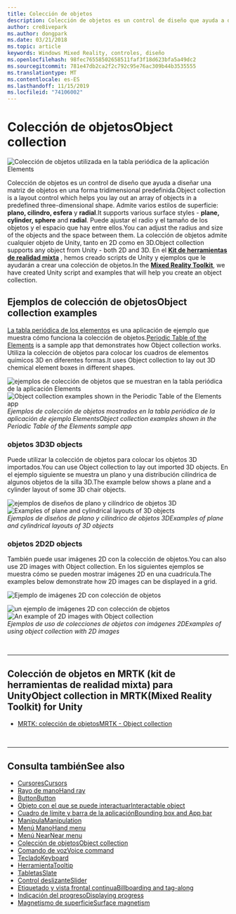 ```yaml
---
title: Colección de objetos
description: Colección de objetos es un control de diseño que ayuda a diseñar una matriz de objetos en una forma tridimensional predefinida.
author: cre8ivepark
ms.author: dongpark
ms.date: 03/21/2018
ms.topic: article
keywords: Windows Mixed Reality, controles, diseño
ms.openlocfilehash: 98fec76558502658511faf3f18d623bfa5a49dc2
ms.sourcegitcommit: 781e47db2ca2f2c792c95e76ac309b44b3535555
ms.translationtype: MT
ms.contentlocale: es-ES
ms.lasthandoff: 11/15/2019
ms.locfileid: "74106002"
---
```

# <a name="object-collection"></a><span data-ttu-id="8b390-104">Colección de objetos</span><span class="sxs-lookup"><span data-stu-id="8b390-104">Object collection</span></span>

![Colección de objetos utilizada en la tabla periódica de la aplicación Elements](images/UX/UX_Hero_ObjectCollection.jpg)<br>


<span data-ttu-id="8b390-106">Colección de objetos es un control de diseño que ayuda a diseñar una matriz de objetos en una forma tridimensional predefinida.</span><span class="sxs-lookup"><span data-stu-id="8b390-106">Object collection is a layout control which helps you lay out an array of objects in a predefined three-dimensional shape.</span></span> <span data-ttu-id="8b390-107">Admite varios estilos de superficie: **plano, cilindro, esfera** y **radial**.</span><span class="sxs-lookup"><span data-stu-id="8b390-107">It supports various surface styles - **plane, cylinder, sphere** and **radial**.</span></span> <span data-ttu-id="8b390-108">Puede ajustar el radio y el tamaño de los objetos y el espacio que hay entre ellos.</span><span class="sxs-lookup"><span data-stu-id="8b390-108">You can adjust the radius and size of the objects and the space between them.</span></span> <span data-ttu-id="8b390-109">La colección de objetos admite cualquier objeto de Unity, tanto en 2D como en 3D.</span><span class="sxs-lookup"><span data-stu-id="8b390-109">Object collection supports any object from Unity - both 2D and 3D.</span></span> <span data-ttu-id="8b390-110">En el **[Kit de herramientas de realidad mixta](https://microsoft.github.io/MixedRealityToolkit-Unity/Documentation/README_ObjectCollection.html)** , hemos creado scripts de Unity y ejemplos que le ayudarán a crear una colección de objetos.</span><span class="sxs-lookup"><span data-stu-id="8b390-110">In the **[Mixed Reality Toolkit](https://microsoft.github.io/MixedRealityToolkit-Unity/Documentation/README_ObjectCollection.html)**, we have created Unity script and examples that will help you create an object collection.</span></span>


## <a name="object-collection-examples"></a><span data-ttu-id="8b390-111">Ejemplos de colección de objetos</span><span class="sxs-lookup"><span data-stu-id="8b390-111">Object collection examples</span></span>

<span data-ttu-id="8b390-112">[La tabla periódica de los elementos](periodic-table-of-the-elements.md) es una aplicación de ejemplo que muestra cómo funciona la colección de objetos.</span><span class="sxs-lookup"><span data-stu-id="8b390-112">[Periodic Table of the Elements](periodic-table-of-the-elements.md) is a sample app that demonstrates how Object collection works.</span></span> <span data-ttu-id="8b390-113">Utiliza la colección de objetos para colocar los cuadros de elementos químicos 3D en diferentes formas.</span><span class="sxs-lookup"><span data-stu-id="8b390-113">It uses Object collection to lay out 3D chemical element boxes in different shapes.</span></span>

<span data-ttu-id="8b390-114">![ejemplos de colección de objetos que se muestran en la tabla periódica de la aplicación Elements](images/periodictable-collections-1000px.jpg)</span><span class="sxs-lookup"><span data-stu-id="8b390-114">![Object collection examples shown in the Periodic Table of the Elements app](images/periodictable-collections-1000px.jpg)</span></span><br>
<span data-ttu-id="8b390-115">*Ejemplos de colección de objetos mostrados en la tabla periódica de la aplicación de ejemplo Elements*</span><span class="sxs-lookup"><span data-stu-id="8b390-115">*Object collection examples shown in the Periodic Table of the Elements sample app*</span></span>

### <a name="3d-objects"></a><span data-ttu-id="8b390-116">objetos 3D</span><span class="sxs-lookup"><span data-stu-id="8b390-116">3D objects</span></span>

<span data-ttu-id="8b390-117">Puede utilizar la colección de objetos para colocar los objetos 3D importados.</span><span class="sxs-lookup"><span data-stu-id="8b390-117">You can use Object collection to lay out imported 3D objects.</span></span> <span data-ttu-id="8b390-118">En el ejemplo siguiente se muestra un plano y una distribución cilíndrica de algunos objetos de la silla 3D.</span><span class="sxs-lookup"><span data-stu-id="8b390-118">The example below shows a plane and a cylinder layout of some 3D chair objects.</span></span>

<span data-ttu-id="8b390-119">![ejemplos de diseños de plano y cilíndrico de objetos 3D](images/objectcollection-3dobjects-1000px.jpg)</span><span class="sxs-lookup"><span data-stu-id="8b390-119">![Examples of plane and cylindrical layouts of 3D objects](images/objectcollection-3dobjects-1000px.jpg)</span></span><br>
<span data-ttu-id="8b390-120">*Ejemplos de diseños de plano y cilíndrico de objetos 3D*</span><span class="sxs-lookup"><span data-stu-id="8b390-120">*Examples of plane and cylindrical layouts of 3D objects*</span></span>

### <a name="2d-objects"></a><span data-ttu-id="8b390-121">objetos 2D</span><span class="sxs-lookup"><span data-stu-id="8b390-121">2D objects</span></span>

<span data-ttu-id="8b390-122">También puede usar imágenes 2D con la colección de objetos.</span><span class="sxs-lookup"><span data-stu-id="8b390-122">You can also use 2D images with Object collection.</span></span> <span data-ttu-id="8b390-123">En los siguientes ejemplos se muestra cómo se pueden mostrar imágenes 2D en una cuadrícula.</span><span class="sxs-lookup"><span data-stu-id="8b390-123">The examples below demonstrate how 2D images can be displayed in a grid.</span></span>

![Ejemplo de imágenes 2D con colección de objetos](images/940px-layout-3dobjects-3.jpg)

<span data-ttu-id="8b390-125">![un ejemplo de imágenes 2D con colección de objetos](images/940px-layout-2dimages.jpg)</span><span class="sxs-lookup"><span data-stu-id="8b390-125">![An example of 2D images with Object collection](images/940px-layout-2dimages.jpg)</span></span><br>
<span data-ttu-id="8b390-126">*Ejemplos de uso de colecciones de objetos con imágenes 2D*</span><span class="sxs-lookup"><span data-stu-id="8b390-126">*Examples of using object collection with 2D images*</span></span>

<br>

---

## <a name="object-collection-in-mrtkmixed-reality-toolkit-for-unity"></a><span data-ttu-id="8b390-127">Colección de objetos en MRTK (kit de herramientas de realidad mixta) para Unity</span><span class="sxs-lookup"><span data-stu-id="8b390-127">Object collection in MRTK(Mixed Reality Toolkit) for Unity</span></span>

* [<span data-ttu-id="8b390-128">MRTK: colección de objetos</span><span class="sxs-lookup"><span data-stu-id="8b390-128">MRTK - Object collection</span></span>](https://microsoft.github.io/MixedRealityToolkit-Unity/Documentation/README_ObjectCollection.html)


<br>

---


## <a name="see-also"></a><span data-ttu-id="8b390-129">Consulta también</span><span class="sxs-lookup"><span data-stu-id="8b390-129">See also</span></span>

* [<span data-ttu-id="8b390-130">Cursores</span><span class="sxs-lookup"><span data-stu-id="8b390-130">Cursors</span></span>](cursors.md)
* [<span data-ttu-id="8b390-131">Rayo de mano</span><span class="sxs-lookup"><span data-stu-id="8b390-131">Hand ray</span></span>](point-and-commit.md)
* [<span data-ttu-id="8b390-132">Button</span><span class="sxs-lookup"><span data-stu-id="8b390-132">Button</span></span>](button.md)
* [<span data-ttu-id="8b390-133">Objeto con el que se puede interactuar</span><span class="sxs-lookup"><span data-stu-id="8b390-133">Interactable object</span></span>](interactable-object.md)
* [<span data-ttu-id="8b390-134">Cuadro de límite y barra de la aplicación</span><span class="sxs-lookup"><span data-stu-id="8b390-134">Bounding box and App bar</span></span>](app-bar-and-bounding-box.md)
* [<span data-ttu-id="8b390-135">Manipula</span><span class="sxs-lookup"><span data-stu-id="8b390-135">Manipulation</span></span>](direct-manipulation.md)
* [<span data-ttu-id="8b390-136">Menú Mano</span><span class="sxs-lookup"><span data-stu-id="8b390-136">Hand menu</span></span>](hand-menu.md)
* [<span data-ttu-id="8b390-137">Menú Near</span><span class="sxs-lookup"><span data-stu-id="8b390-137">Near menu</span></span>](near-menu.md)
* [<span data-ttu-id="8b390-138">Colección de objetos</span><span class="sxs-lookup"><span data-stu-id="8b390-138">Object collection</span></span>](object-collection.md)
* [<span data-ttu-id="8b390-139">Comando de voz</span><span class="sxs-lookup"><span data-stu-id="8b390-139">Voice command</span></span>](voice-input.md)
* [<span data-ttu-id="8b390-140">Teclado</span><span class="sxs-lookup"><span data-stu-id="8b390-140">Keyboard</span></span>](keyboard.md)
* [<span data-ttu-id="8b390-141">Herramienta</span><span class="sxs-lookup"><span data-stu-id="8b390-141">Tooltip</span></span>](tooltip.md)
* [<span data-ttu-id="8b390-142">Tabletas</span><span class="sxs-lookup"><span data-stu-id="8b390-142">Slate</span></span>](slate.md)
* [<span data-ttu-id="8b390-143">Control deslizante</span><span class="sxs-lookup"><span data-stu-id="8b390-143">Slider</span></span>](slider.md)
* [<span data-ttu-id="8b390-144">Etiquetado y vista frontal continua</span><span class="sxs-lookup"><span data-stu-id="8b390-144">Billboarding and tag-along</span></span>](billboarding-and-tag-along.md)
* [<span data-ttu-id="8b390-145">Indicación del progreso</span><span class="sxs-lookup"><span data-stu-id="8b390-145">Displaying progress</span></span>](progress.md)
* [<span data-ttu-id="8b390-146">Magnetismo de superficie</span><span class="sxs-lookup"><span data-stu-id="8b390-146">Surface magnetism</span></span>](surface-magnetism.md)
